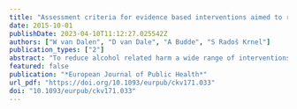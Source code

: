 ```yaml
---
title: "Assessment criteria for evidence based interventions aimed to reduce alcohol related harm: Sandra Radosš Krnel"
date: 2015-10-01
publishDate: 2023-04-10T11:12:27.025542Z
authors: ["W van Dalen", "D van Dale", "A Budde", "S Radoš Krnel"]
publication_types: ["2"]
abstract: "To reduce alcohol related harm a wide range of interventions have been developed and brought together including in EU-funded projects. Nevertheless public health policy planners lack easy access to well described interventions that are replicable and about which reasonable evidence of effectiveness in influencing drinking attitudes or behaviours are available. Joint Action on Reducing Alcohol Related Harm is an initiative under the EU health programme to take forward the work in line with the first EU Strategy on alcohol related harm. The work is carried out through a cooperation by expert organisations from 31 European countries. RARHA’s Work Package 6 aims to present a Tool Kit of interventions that have demonstrated their effectiveness, transferability and relevance."
featured: false
publication: "*European Journal of Public Health*"
url_pdf: "https://doi.org/10.1093/eurpub/ckv171.033"
doi: "10.1093/eurpub/ckv171.033"
---
```


